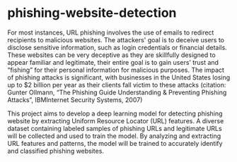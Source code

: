 # phishing-website-detection
For most instances, URL phishing involves the use of emails to redirect recipients to malicious websites. The attackers' goal is to deceive users to disclose sensitive information, such as login credentials or financial details. These websites can be very deceptive as they are skillfully designed to appear familiar and legitimate, their entire goal is to gain users’ trust and “fishing” for their personal information for malicious purposes. The impact of phishing attacks is significant, with businesses in the United States losing up to $2 billion per year as their clients fall victim to these attacks (citation: Gunter Ollmann, “The Phishing Guide Understanding & Preventing Phishing Attacks”, IBMInternet Security Systems, 2007)

This project aims to develop a deep learning model for detecting phishing website by extracting Uniform Resource Locator (URL) features. A diverse dataset containing labeled samples of phishing URLs and legitimate URLs will be collected and used to train the model. By analyzing and extracting URL features and patterns, the model will be trained to accurately identify and classified phishing websites.
